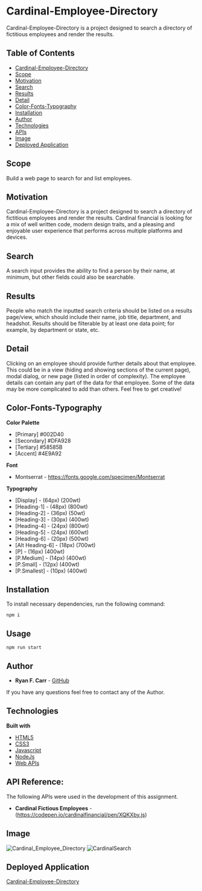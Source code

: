 # Cardinal-Employee-Directory
Cardinal-Employee-Directory is a project designed to search a directory of fictitious employees and render the results.


## Table of Contents

  * [Cardinal-Employee-Directory](#Cardinal-Employee-Directory)
  * [Scope](#scope)
  * [Motivation](#motivation)
  * [Search](#search)
  * [Results](#results)
  * [Detail](#detail)
  * [Color-Fonts-Typography](#color-fonts-typography)
  * [Installation](#installation)
  * [Author](#author)
  * [Technologies](#technologies)
  * [APIs](#api-reference)
  * [Image](#image)
  * [Deployed Application](#deployed-application)

## Scope
Build a web page to search for and list employees.

## Motivation
Cardinal-Employee-Directory is a project designed to search a directory of fictitious employees and render the results. Cardinal financial is looking for a mix of well written code, modern design traits, and a pleasing and enjoyable user experience that performs across multiple platforms and devices.

## Search
A search input provides the ability to find a person by their name, at minimum, but
other fields could also be searchable.

## Results
People who match the inputted search criteria should be listed on a results page/view, which should include their name, job title, department, and headshot.
Results should be filterable by at least one data point; for example, by department or state, etc.

## Detail
Clicking on an employee should provide further details about that employee. This could be in a view (hiding and showing sections of the current page), modal dialog,
or new page (listed in order of complexity). The employee details can contain any part of the data for that employee. Some of the data may be more complicated to
add than others. Feel free to get creative!

## Color-Fonts-Typography
<b>Color Palette</b>
- [Primary] #002D40
- [Secondary] #DFA928
- [Tertiary] #58585B
- [Accent] #4E9A92

<b>Font</b>
- Montserrat - https://fonts.google.com/specimen/Montserrat

<b>Typography</b>
- [Display] - (64px) (200wt)
- [Heading-1] - (48px) (800wt)
- [Heading-2] - (36px) (50wt)
- [Heading-3] - (30px) (400wt)
- [Heading-4] - (24px) (800wt)
- [Heading-5] - (24px) (600wt)
- [Heading-6] - (20px) (500wt)
- [Alt Heading-6] - (18px) (700wt)
- [P] - (16px) (400wt)
- [P.Medium] - (14px) (400wt)
- [P.Small] - (12px) (400wt)
- [P.Smallest] - (10px) (400wt)


## Installation
To install necessary dependencies, run the following command:

```
npm i
```
## Usage
```
npm run start
```

## Author
* **Ryan F. Carr** - [GitHub](https://github.com/RyanFCarr)

If you have any questions feel free to contact any of the Author.


## Technologies
<b>Built with</b>
- [HTML5](https://developer.mozilla.org/en-US/docs/Web/Guide/HTML/HTML5)
- [CSS3](https://developer.mozilla.org/en-US/docs/Web/CSS)
- [Javascript](https://developer.mozilla.org/en-US/docs/Web/JavaScript)
- [NodeJs](https://nodejs.org/en/docs/)
- [Web APIs](https://codepen.io/cardinalfinancial/pen/XQKXby.js)

## API Reference:

The following APIs were used in the development of this assignment.
* **Cardinal Fictious Employees** - (https://codepen.io/cardinalfinancial/pen/XQKXby.js)

## Image

![Cardinal_Employee_Directory](https://user-images.githubusercontent.com/61035701/101087484-471b7580-3580-11eb-8c7b-865524d2facd.png)
![CardinalSearch](https://user-images.githubusercontent.com/61035701/101202678-92dd2600-3637-11eb-9b9f-1d01c6e30941.png)

## Deployed Application
<a href="https://ryanfcarr.github.io/Cardinal-Employee-Directory/">Cardinal-Employee-Directory</a>
